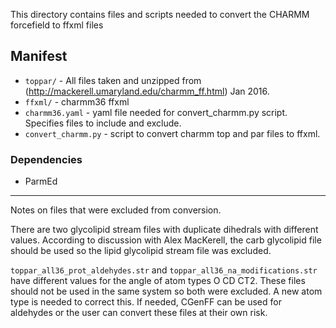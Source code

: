 This directory contains files and scripts needed to convert the CHARMM forcefield to ffxml files

## Manifest
* ```toppar/``` - All files taken and unzipped from (http://mackerell.umaryland.edu/charmm_ff.html) Jan 2016.
* ```ffxml/``` - charmm36 ffxml
* ```charmm36.yaml``` - yaml file needed for convert_charmm.py script. Specifies files to include and exclude.
* ```convert_charmm.py``` - script to convert charmm top and par files to ffxml.

### Dependencies
* ParmEd

---

Notes on files that were excluded from conversion.

There are two glycolipid stream files with duplicate dihedrals with different values. According to discussion with
Alex MacKerell, the carb glycolipid file should be used so the lipid glycolipid stream file was excluded.

```toppar_all36_prot_aldehydes.str``` and ```toppar_all36_na_modifications.str``` have different values for the angle of
atom types O CD CT2. These files should not be used in the same system so both were excluded. A new atom type is needed
to correct this. If  needed, CGenFF can be used for aldehydes or the user can convert these files at their own risk.


